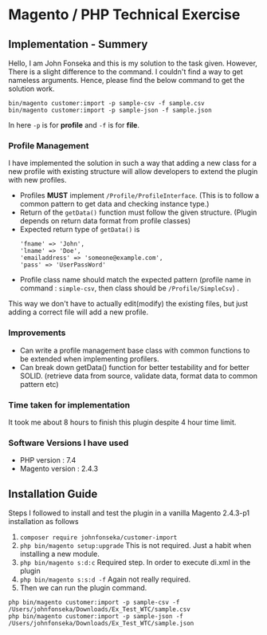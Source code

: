# Magento / PHP Technical Exercise

## Implementation - Summery

Hello, I am John Fonseka and this is my solution to the task given. However, There is a
slight difference to the command. I couldn't find a way to get nameless arguments. Hence, please find
the below command to get the solution work.

```
bin/magento customer:import -p sample-csv -f sample.csv
bin/magento customer:import -p sample-json -f sample.json
```
In here `-p` is for **profile** and `-f` is for **file**.

### Profile Management

I have implemented the solution in such a way that adding a new class for a new profile with existing structure will
allow developers to extend the plugin with new profiles.

* Profiles **MUST** implement ``/Profile/ProfileInterface``. (This is to follow a common pattern to get data and checking instance type.)
* Return of the ``getData()`` function must follow the given structure. (Plugin depends on return data format from profile classes)
* Expected return type of ``getData()`` is  
  ```
  'fname' => 'John',  
  'lname' => 'Doe',  
  'emailaddress' => 'someone@example.com',  
  'pass' => 'UserPassWord'  
  ```
* Profile class name should match the expected pattern (profile name in command : `simple-csv`, then class should be ``/Profile/SimpleCsv``) .

This way we don't have to actually edit(modify) the existing files, but just adding a correct file will add a new profile.

### Improvements
* Can write a profile management base class with common functions to be extended when implementing profilers. 
* Can break down getData() function for better testability and for better SOLID. (retrieve data from source, validate data, format data to common pattern etc)

### Time taken for implementation

It took me about 8 hours to finish this plugin despite 4 hour time limit.

### Software Versions I have used

* PHP version : 7.4
* Magento version : 2.4.3

## Installation Guide

Steps I followed to install and test the plugin in a vanilla Magento 2.4.3-p1 installation as follows

1. ``` composer require johnfonseka/customer-import ```
2. ``` php bin/magento setup:upgrade ``` This is not required. Just a habit when installing a new module.
3. ``` php bin/magento s:d:c ``` Required step. In order to execute di.xml in the plugin
4. ``` php bin/magento s:s:d -f ``` Again not really required.
5. Then we can run the plugin command.
```
php bin/magento customer:import -p sample-csv -f /Users/johnfonseka/Downloads/Ex_Test_WTC/sample.csv
php bin/magento customer:import -p sample-json -f /Users/johnfonseka/Downloads/Ex_Test_WTC/sample.json
```
